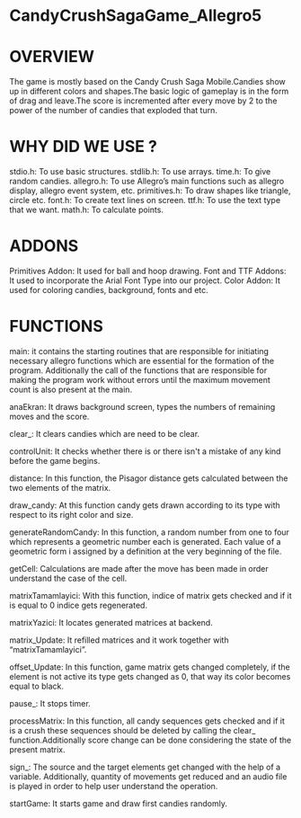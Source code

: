 # CandyCrushSagaGame_Allegro5

# OVERVIEW

The game is mostly based on the Candy Crush Saga Mobile.Candies show up in different colors and shapes.The basic logic of gameplay is in the form of drag and leave.The score is incremented after every move by 2 to the power of  the number of candies that exploded that turn.

# WHY DID WE USE ?
stdio.h: To use basic structures.
stdlib.h: To use arrays.
time.h: To give random candies.
allegro.h: To use Allegro’s main functions such as allegro display, allegro event system, etc.
primitives.h: To draw shapes like triangle, circle etc.
font.h: To create text lines on screen.
ttf.h: To use the text type that we want.
math.h: To calculate points.

# ADDONS

Primitives Addon: It used for ball and hoop drawing. 
Font and TTF Addons: It used to incorporate the Arial Font Type into our project.
Color Addon: It used for coloring candies, background, fonts and etc.

# FUNCTIONS

main: it contains the starting routines that are responsible for initiating necessary allegro functions which are essential for the formation of the program. Additionally the call of the functions that are responsible for making the program work without errors until the maximum movement count is also present at the main.

anaEkran: It draws background screen, types the numbers of remaining moves and the score.

clear_: It clears candies which are need to be clear.

controlUnit: It checks whether there is or there isn't a mistake of any kind before the game begins.

distance: In this function, the Pisagor distance gets calculated between the two elements of the matrix.

draw_candy: At this function candy gets drawn according to its type with respect to its right color and size.

generateRandomCandy: In this function, a random number from one to four which represents a geometric number each is generated. Each value of a geometric form i assigned by a definition at the very beginning of the file.

getCell: Calculations are made after the move has been made in order understand the case of the cell.

matrixTamamlayici: With this function, indice of matrix gets checked and if it is equal to 0 indice gets regenerated.

matrixYazici: It locates generated matrices at backend.

matrix_Update: It refilled matrices and it work together with “matrixTamamlayici”.

offset_Update: In this function, game matrix gets changed completely, if the element is not active its type gets changed as 0, that way its color becomes equal to black.

pause_: It stops timer.

processMatrix: In this function, all candy sequences gets checked and if it is a crush these sequences should be deleted by calling the clear_ function.Additionally score change can be done considering the state of the present matrix.

sign_: The source and the target elements get changed with the help of a variable.
Additionally, quantity of movements get reduced and an audio file is played in order to help user understand the operation.

startGame: It starts game and draw first candies randomly.
